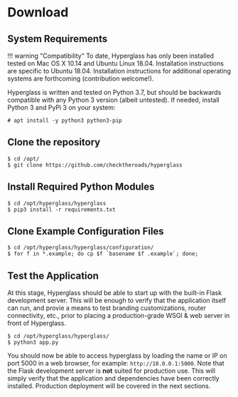 # Download

## System Requirements

!!! warning "Compatibility"
    To date, Hyperglass has only been installed tested on Mac OS X 10.14 and Ubuntu Linux 18.04. Installation instructions are specific to Ubuntu 18.04. Installation instructions for additional operating systems are forthcoming (contribution welcome!).

Hyperglass is written and tested on Python 3.7, but should be backwards compatible with any Python 3 version (albeit untested). If needed, install Python 3 and PyPi 3 on your system:

```console
# apt install -y python3 python3-pip
```

## Clone the repository

```console
$ cd /opt/
$ git clone https://github.com/checktheroads/hyperglass
```

## Install Required Python Modules

```console
$ cd /opt/hyperglass/hyperglass
$ pip3 install -r requirements.txt
```

## Clone Example Configuration Files

```
$ cd /opt/hyperglass/hyperglass/configuration/
$ for f in *.example; do cp $f `basename $f .example`; done;
```

## Test the Application

At this stage, Hyperglass should be able to start up with the built-in Flask development server. This will be enough to verify that the application itself can run, and provie a means to test branding customizations, router connectivity, etc., prior to placing a production-grade WSGI & web server in front of Hyperglass.

```console
$ cd /opt/hyperglass/hyperglass/
$ python3 app.py
```

You should now be able to access hyperglass by loading the name or IP on port 5000 in a web browser, for example: `http://10.0.0.1:5000`. Note that the Flask development server is **not** suited for production use. This will simply verify that the application and dependencies have been correctly installed. Production deployment will be covered in the next sections.

